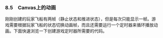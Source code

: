 ### 8.5　Canvas上的动画

刚刚创建的玩家飞船有两帧（静止状态和推进状态），但是每次只能显示一帧。游戏需要根据玩家飞船的状态切换动画帧，而且还需要运行一个定时器来循环播放动画。下面快速浏览一下创建游戏定时器所需要的代码。

